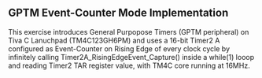 ## GPTM Event-Counter Mode Implementation</br>
This exercise introduces General Purpopose Timers (GPTM peripheral) on Tiva C Lanuchpad (TM4C123GH6PM) and uses a 16-bit Timer2 A configured as Event-Counter on Rising Edge of every clock cycle by infinitely calling Timer2A_RisingEdgeEvent_Capture() inside a while(1) looop and reading Timer2 TAR register value, with TM4C core running at 16MHz.
